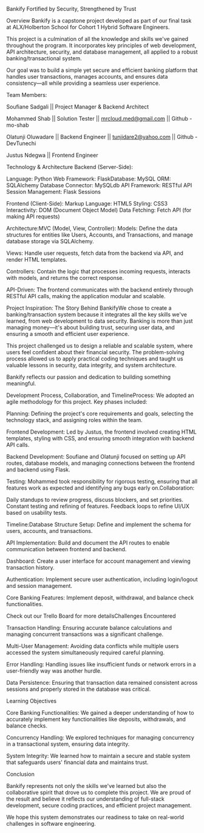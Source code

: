 Bankify
Fortified by Security, Strengthened by Trust

Overview Bankify is a capstone project developed as part of our final task at ALX/Holberton School for Cohort 1 Hybrid Software Engineers. 

This project is a culmination of all the knowledge and skills we've gained throughout the program. It incorporates key principles of web development, API architecture, security, and database management, all applied to a robust banking/transactional system. 

Our goal was to build a simple yet secure and efficient banking platform that handles user transactions, manages accounts, and ensures data consistency—all while providing a seamless user experience.



Team Members:

Soufiane Sadgali || Project Manager & Backend Architect

Mohammed Shab || Solution Tester || mrcloud.med@gmail.com || Github - mo-shab

Olatunji Oluwadare || Backend Engineer || tunjidare2@yahoo.com || Github - DevTunechi 

Justus Ndegwa || Frontend Engineer



Technology & Architecture
Backend (Server-Side):

Language: Python
Web Framework: FlaskDatabase: MySQL
ORM: SQLAlchemy
Database Connector: MySQLdb
API Framework: RESTful API
Session Management: Flask Sessions

Frontend (Client-Side):
Markup Language: HTML5
Styling: CSS3
Interactivity: DOM (Document Object Model)
Data Fetching: Fetch API (for making API requests)

Architecture:MVC (Model, View, Controller):
Models: Define the data structures for entities like Users, Accounts, and Transactions, and manage database storage via SQLAlchemy.

Views: Handle user requests, fetch data from the backend via API, and render HTML templates.

Controllers: Contain the logic that processes incoming requests, interacts with models, and returns the correct response.

API-Driven:
The frontend communicates with the backend entirely through RESTful API calls, making the application modular and scalable.

Project Inspiration: The Story Behind BankifyWe chose to create a banking/transaction system because it integrates all the key skills we've learned, from web development to data security. Banking is more than just managing money—it's about building trust, securing user data, and ensuring a smooth and efficient user experience.

This project challenged us to design a reliable and scalable system, where users feel confident about their financial security. The problem-solving process allowed us to apply practical coding techniques and taught us valuable lessons in security, data integrity, and system architecture. 

Bankify reflects our passion and dedication to building something meaningful. 


Development Process, Collaboration, and TimelineProcess:
We adopted an agile methodology for this project. Key phases included:

Planning:
Defining the project's core requirements and goals, selecting the technology stack, and assigning roles within the team.

Frontend Development:
Led by Justus, the frontend involved creating HTML templates, styling with CSS, and ensuring smooth integration with backend API calls.

Backend Development:
Soufiane and Olatunji focused on setting up API routes, database models, and managing connections between the frontend and backend using Flask.

Testing:
Mohammed took responsibility for rigorous testing, ensuring that all features work as expected and identifying any bugs early on.Collaboration:

Daily standups to review progress, discuss blockers, and set priorities. Constant testing and refining of features. Feedback loops to refine UI/UX based on usability tests.

Timeline:Database Structure Setup: Define and implement the schema for users, accounts, and transactions.

API Implementation: Build and document the API routes to enable communication between frontend and backend.

Dashboard: Create a user interface for account management and viewing transaction history.

Authentication: Implement secure user authentication, including login/logout and session management.

Core Banking Features: Implement deposit, withdrawal, and balance check functionalities.

Check out our Trello Board for more detailsChallenges Encountered

Transaction Handling: Ensuring accurate balance calculations and managing concurrent transactions was a significant challenge.

Multi-User Management: Avoiding data conflicts while multiple users accessed the system simultaneously required careful planning.

Error Handling: Handling issues like insufficient funds or network errors in a user-friendly way was another hurdle. 

Data Persistence: Ensuring that transaction data remained consistent across sessions and properly stored in the database was critical.


Learning Objectives

Core Banking Functionalities: We gained a deeper understanding of how to accurately implement key functionalities like deposits, withdrawals, and balance checks.

Concurrency Handling: We explored techniques for managing concurrency in a transactional system, ensuring data integrity.

System Integrity: We learned how to maintain a secure and stable system that safeguards users' financial data and maintains trust.


Conclusion

Bankify represents not only the skills we've learned but also the collaborative spirit that drove us to complete this project. We are proud of the result and believe it reflects our understanding of full-stack development, secure coding practices, and efficient project management.

We hope this system demonstrates our readiness to take on real-world challenges in software engineering.